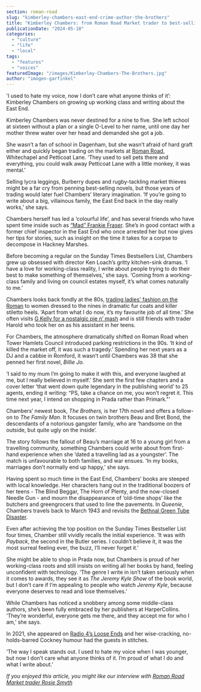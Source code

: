 ```yaml
---
section: roman-road
slug: "kimberley-chambers-east-end-crime-author-the-brothers"
title: "Kimberley Chambers: from Roman Road Market trader to best-selling crime author"
publicationDate: "2024-05-10"
categories: 
  - "culture"
  - "life"
  - "local"
tags: 
  - "features"
  - "voices"
featuredImage: "/images/Kimberley-Chambers-The-Brothers.jpg"
author: "imogen-garfinkel"
---
```


'I used to hate my voice, now I don’t care what anyone thinks of it’: Kimberley Chambers on growing up working class and writing about the East End.

Kimberley Chambers was never destined for a nine to five. She left school at sixteen without a plan or a single O-Level to her name, until one day her mother threw water over her head and demanded she got a job. 

She wasn’t a fan of school in Dagenham, but she wasn’t afraid of hard graft either and quickly began trading on the markets at [Roman Road](https://romanroadlondon.com/roman-road-market-history/), Whitechapel and Petticoat Lane. ‘They used to sell pets there and everything, you could walk away Petticoat Lane with a little monkey, it was mental.’

Selling lycra leggings, Burberry dupes and rugby-tackling market thieves might be a far cry from penning best-selling novels, but those years of trading would later fuel Chambers’ literary imagination. ‘If you’re going to write about a big, villainous family, the East End back in the day really works,’ she says. 

Chambers herself has led a ‘colourful life’, and has several friends who have spent time inside such as [“Mad” Frankie Fraser](https://www.theguardian.com/uk-news/2014/nov/26/-sp-mad-frankie-fraser-death-original-hardman-loved-cause-panic). She’s in good contact with a former chief inspector in the East End who once arrested her but now gives her tips for stories, such as insight on the time it takes for a corpse to decompose in Hackney Marshes. 

Before becoming a regular on the Sunday Times Bestsellers List, Chambers grew up obsessed with director Ken Loach’s gritty kitchen-sink dramas. ‘I have a love for working-class reality, I write about people trying to do their best to make something of themselves,’ she says. ‘Coming from a working-class family and living on council estates myself, it’s what comes naturally to me.’

Chambers looks back fondly at the 80s, [trading ladies' fashion on the Roman](https://romanroadlondon.com/cabbage-clothing-fashion-industry-practice-east-end-market-history/) to women dressed to the nines in dramatic fur coats and killer stiletto heels. ‘Apart from what I do now, it’s my favourite job of all time.’ She often visits [G Kelly for a nostalgic pie n’ mash](https://romanroadlondon.com/g-kelly-pie-mash-shop-working-class-food/) and is still friends with trader Harold who took her on as his assistant in her teens. 

For Chambers, the atmosphere dramatically shifted on Roman Road when Tower Hamlets Council introduced parking restrictions in the 90s. ‘It kind of killed the market off, it was such a tragedy.’ Spending her next years as a DJ and a cabbie in Romford, it wasn’t until Chambers was 38 that she penned her first novel, _Billie Jo._

‘I said to my mum I’m going to make it with this, and everyone laughed at me, but I really believed in myself.’ She sent the first few chapters and a cover letter ‘that went down quite legendary in the publishing world’ to 25 agents, ending it writing: “PS, take a chance on me, you won’t regret it. This time next year, I intend on shopping in Prada rather than Primark."'

Chambers’ newest book, _The Brothers,_ is her 17th novel and offers a follow-on to _The Family Man_. It focuses on twin brothers Beau and Bret Bond, the descendants of a notorious gangster family, who are ‘handsome on the outside, but quite ugly on the inside’. 

The story follows the fallout of Beau’s marriage at 16 to a young girl from a travelling community, something Chambers could write about from first-hand experience when she ‘dated a travelling lad as a youngster’. The match is unfavourable to both families, and war ensues. ‘In my books, marriages don’t normally end up happy,’ she says. 

Having spent so much time in the East End, Chambers’ books are steeped with local knowledge. Her characters hang out in the traditional boozers of her teens - The Blind Beggar, The Horn of Plenty, and the now-closed Needle Gun - and mourn the disappearance of ‘old-time shops’ like the butchers and greengrocers that used to line the pavements. In _Queenie_, Chambers travels back to March 1943 and revisits the [Bethnal Green Tube Disaster](https://bethnalgreenlondon.co.uk/tube-disaster-history/).

Even after achieving the top position on the Sunday Times Bestseller List four times, Chamber still vividly recalls the initial experience. ‘It was with _Payback_, the second in the Butler series. I couldn’t believe it, it was the most surreal feeling ever, the buzz, I’ll never forget it.’

She might be able to shop in Prada now, but Chambers is proud of her working-class roots and still insists on writing all her books by hand, feeling unconfident with technology. ‘The genre I write in isn’t taken seriously when it comes to awards, they see it as _The Jeremy Kyle Show_ of the book world, but I don’t care if I’m appealing to people who watch _Jeremy Kyle_, because everyone deserves to read and lose themselves.’

While Chambers has noticed a snobbery among some middle-class authors, she’s been fully embraced by her publishers at HarperCollins. ‘They’re wonderful, everyone gets me there, and they accept me for who I am,’ she says.

In 2021, she appeared on [Radio 4’s Loose Ends](https://www.bbc.co.uk/programmes/m001069s) and her wise-cracking, no-holds-barred Cockney humour had the guests in stitches.

‘The way I speak stands out. I used to hate my voice when I was younger, but now I don’t care what anyone thinks of it. I’m proud of what I do and what I write about.’

_If you enjoyed this article, you might like our interview with_ [_Roman Road Market trader Rosie Smyth_](https://romanroadlondon.com/rosie-smyth-market-trader-interview/)


